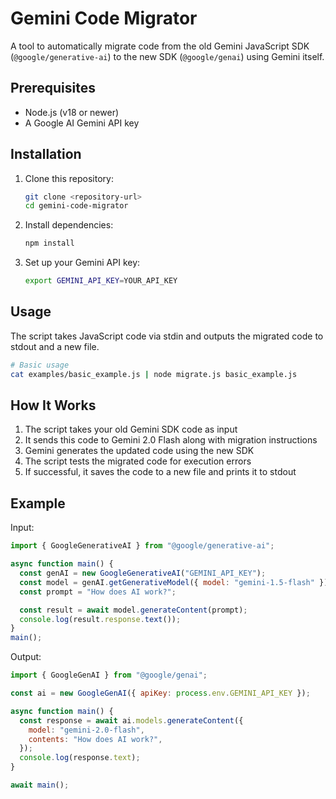 # Gemini Code Migrator

A tool to automatically migrate code from the old Gemini JavaScript SDK (`@google/generative-ai`) to the new SDK (`@google/genai`) using Gemini itself.

## Prerequisites

- Node.js (v18 or newer)
- A Google AI Gemini API key

## Installation

1. Clone this repository:
   ```bash
   git clone <repository-url>
   cd gemini-code-migrator
   ```

2. Install dependencies:
   ```bash
   npm install
   ```

3. Set up your Gemini API key:
   ```bash
   export GEMINI_API_KEY=YOUR_API_KEY
   ```

## Usage

The script takes JavaScript code via stdin and outputs the migrated code to stdout and a new file.

```bash
# Basic usage
cat examples/basic_example.js | node migrate.js basic_example.js
```

## How It Works

1. The script takes your old Gemini SDK code as input
2. It sends this code to Gemini 2.0 Flash along with migration instructions
3. Gemini generates the updated code using the new SDK
4. The script tests the migrated code for execution errors
5. If successful, it saves the code to a new file and prints it to stdout

## Example

Input:
```javascript
import { GoogleGenerativeAI } from "@google/generative-ai";

async function main() {
  const genAI = new GoogleGenerativeAI("GEMINI_API_KEY");
  const model = genAI.getGenerativeModel({ model: "gemini-1.5-flash" });
  const prompt = "How does AI work?";

  const result = await model.generateContent(prompt);
  console.log(result.response.text());
}
main();
```

Output:
```javascript
import { GoogleGenAI } from "@google/genai";

const ai = new GoogleGenAI({ apiKey: process.env.GEMINI_API_KEY });

async function main() {
  const response = await ai.models.generateContent({
    model: "gemini-2.0-flash",
    contents: "How does AI work?",
  });
  console.log(response.text);
}

await main();
```